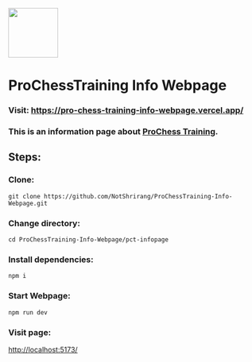 
<a href="https://github.com/NotShrirang/ProChessTraining-Info-Webpage/assets/85283622/74c4be63-9dce-4d0f-8093-722b36cb00f5"><img src="https://github.com/NotShrirang/ProChessTraining-Info-Webpage/assets/85283622/74c4be63-9dce-4d0f-8093-722b36cb00f5" width=100 height=100/> </a>

# ProChessTraining Info Webpage

### Visit: https://pro-chess-training-info-webpage.vercel.app/ <br/>
### This is an information page about <a href="https://www.prochesstraining.com">ProChess Training</a>.

## Steps:
### Clone:

```
git clone https://github.com/NotShrirang/ProChessTraining-Info-Webpage.git
```

### Change directory:

```
cd ProChessTraining-Info-Webpage/pct-infopage
```

### Install dependencies:

```
npm i
```

### Start Webpage:

```
npm run dev
```

### Visit page: 
<a href="http://localhost:5173/">http://localhost:5173/</a>
